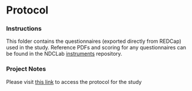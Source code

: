 # Protocol

### Instructions
This folder contains the questionnaires (exported directly from REDCap) used in the study.  Reference PDFs and scoring for any questionnaires can be found in the NDCLab [instruments](https://github.com/NDCLab/instruments) repository.


### Project Notes

Please visit [this link](https://docs.google.com/document/d/1XLtDZjasQnS589ipY_1C4JcTCyVMhqtchwHcBSDRdsw/edit) to access the protocol for the study